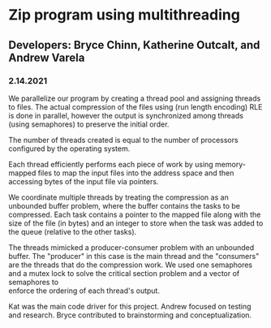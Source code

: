 # Zip program using multithreading
## Developers: Bryce Chinn, Katherine Outcalt, and Andrew Varela
### 2.14.2021

We parallelize our program by creating a thread pool and assigning threads
to files. The actual compression of the files using (run length encoding)
RLE is done in parallel, however the output is synchronized among threads 
(using semaphores) to preserve the initial order. 

The number of threads created is equal to the number of processors configured
by the operating system.

Each thread efficiently performs each piece of work by using memory-mapped
files to map the input files into the address space and then accessing
bytes of the input file via pointers. 

We coordinate multiple threads by treating the compression as an unbounded
buffer problem, where the buffer contains the tasks to be compressed.
Each task contains a pointer to the mapped file along with the size of
the file (in bytes) and an integer to store when the task was added to the
queue (relative to the other tasks). 

The threads mimicked a producer-consumer problem with an unbounded buffer.
The "producer" in this case is the main thread and the "consumers" are the 
threads that do the compression work. We used one semaphores and a mutex lock 
to solve the critical section problem and a vector of semaphores to  
enforce the ordering of each thread's output.

Kat was the main code driver for this project. Andrew focused on testing and
research. Bryce contributed to brainstorming and conceptualization.
